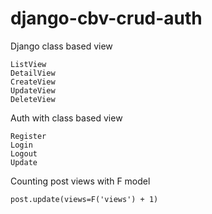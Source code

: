 # django-cbv-crud-auth


Django class based view

    ListView
    DetailView
    CreateView
    UpdateView
    DeleteView

Auth with class based view

    Register
    Login
    Logout
    Update

Counting post views with F model
        
    post.update(views=F('views') + 1)
